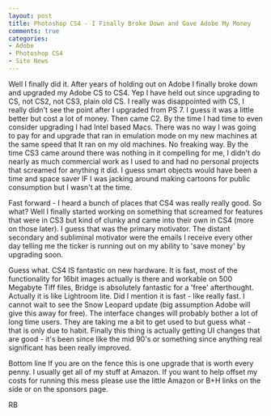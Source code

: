 ```yaml
---
layout: post
title: Photoshop CS4 - I Finally Broke Down and Gave Adobe My Money
comments: true
categories:
- Adobe
- Photoshop CS4
- Site News
---
```

Well I finally did it. After years of holding out on Adobe I finally broke down and upgraded my Adobe CS to CS4. Yep I have held out since upgrading to CS, not CS2, not CS3, plain old CS. I really was disappointed with CS, I really didn't see the point after I upgraded from PS 7. I guess it was a little better but cost a lot of money. Then came C2. By the time I had time to even consider upgrading I had Intel based Macs. There was no way I was going to pay for and upgrade that ran in emulation mode on my new machines at the same speed that It ran on my old machines. No freaking way. By the time CS3 came around there was nothing in it compelling for me, I didn't do nearly as much commercial work as I used to and had no personal projects that screamed for anything it did. I guess smart objects would have been a time and space saver IF I was jacking around making cartoons for public consumption but I wasn't at the time.

Fast forward - I heard a bunch of places that CS4 was really really good. So what? Well I finally started working on something that screamed for features that were in CS3 but kind of clunky and came into their own in CS4 (more on those later). I guess that was the primary motivator. The distant secondary and subliminal motivator were the emails I receive every other day telling me the ticker is running out on my ability to 'save money' by upgrading soon.

Guess what. CS4 IS fantastic on new hardware. It is fast, most of the functionality for 16bit images actually is there and workable on 500 Megabyte Tiff files, Bridge is absolutely fantastic for a 'free' afterthought. Actually it is like Lightroom lite. Did I mention it is fast - like really fast. I cannot wait to see the Snow Leopard update (big assumption Adobe will give this away for free). The interface changes will probably bother a lot of long time users. They are taking me a bit to get used to but guess what - that is only due to habit. Finally this thing is actually getting UI changes that are good - it's been since like the mid 90's or something since anything real significant has been really improved.

Bottom line If you are on the fence this is one upgrade that is worth every penny. I usually get all of my stuff at Amazon. If you want to help offset my costs for running this mess please use the little Amazon or B+H links on the side or on the sponsors page.

RB